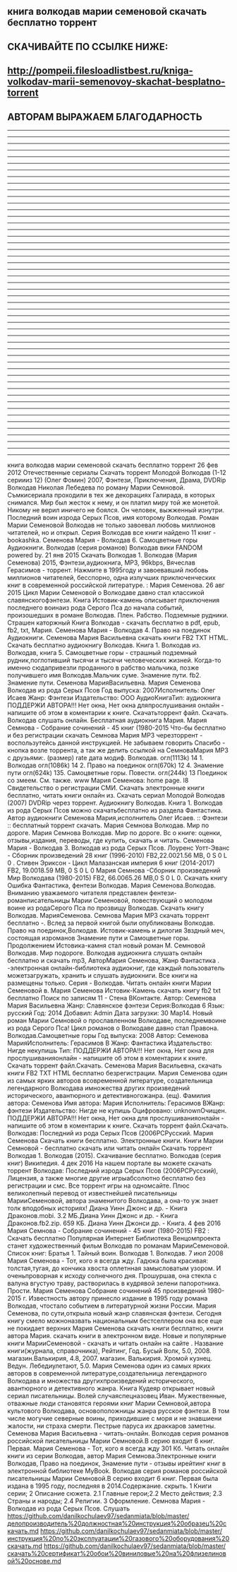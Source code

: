 книга волкодав марии семеновой скачать бесплатно торрент
--------------------------------------------------
СКАЧИВАЙТЕ ПО ССЫЛКЕ НИЖЕ:
--------------------------------------------------
http://pompeii.filesloadlistbest.ru/kniga-volkodav-marii-semenovoy-skachat-besplatno-torrent
--------------------------------------------------
АВТОРАМ ВЫРАЖАЕМ БЛАГОДАРНОСТЬ
--------------------------------------------------
--------------------------------------------------
--------------------------------------------------
--------------------------------------------------
--------------------------------------------------
--------------------------------------------------
--------------------------------------------------
--------------------------------------------------
--------------------------------------------------
--------------------------------------------------
--------------------------------------------------
--------------------------------------------------
--------------------------------------------------
--------------------------------------------------
--------------------------------------------------
--------------------------------------------------
--------------------------------------------------
--------------------------------------------------
--------------------------------------------------
--------------------------------------------------
--------------------------------------------------
--------------------------------------------------
--------------------------------------------------
--------------------------------------------------
--------------------------------------------------
--------------------------------------------------
--------------------------------------------------
--------------------------------------------------
--------------------------------------------------
--------------------------------------------------
--------------------------------------------------
--------------------------------------------------
--------------------------------------------------
--------------------------------------------------
--------------------------------------------------
--------------------------------------------------
--------------------------------------------------
--------------------------------------------------
--------------------------------------------------
--------------------------------------------------
--------------------------------------------------
--------------------------------------------------
--------------------------------------------------
--------------------------------------------------
--------------------------------------------------
--------------------------------------------------
--------------------------------------------------
--------------------------------------------------
--------------------------------------------------
--------------------------------------------------
--------------------------------------------------
книга волкодав марии семеновой скачать бесплатно торрент 26 фев 2012  Отечественные сериалы  Скачать торрент Молодой Волкодав (1-12 сериииз 12) (Олег Фомин) 2007, Фэнтези, Приключения, Драма, DVDRip  Волкодав Николая Лебедева по роману Марии Семновой. Съмкисериала проходили в тех же декорациях Галирада, в которых снимался. Мир был жесток к нему, и он платил миру той же монетой. Никому не верил иничего не боялся. Он  человек, выжженный изнутри. Последний воин изрода Серых Псов, имя которому Волкодав. Роман Марии Семеновой Волкодав не только завоевал любовь миллионов читателей, но и открыл. Серия Волкодав все книги найдено 11 книг - bookashka. Семенова Мария - Волкодав 6. Самоцветные горы  Аудиокниги. Волкодав (серия романов)  Волкодав вики  FANDOM powered by. 21 янв 2015  Скачать Волкодав 1. Волкодав (Мария Семенова)  2015, Фэнтези,аудиокнига, MP3, 96kbps, Вячеслав Герасимов - торрент. Нажмите  в 1995году и завоевавший любовь миллионов читателей,  бесспорно, одна излучших приключенческих книг в современной российской литературе. : Мария Семенова. 26 авг 2015  Цикл Марии Семеновой о Волкодаве давно стал классикой славянскогофэнтези. Книга Истовик-камень описывает приключения последнего воинаиз рода Серого Пса до начала событий, произошедших в романе Волкодав. Плен. Рабство. Подземные рудники. Страшен каторжный
Книга Волкодав - скачать бесплатно в pdf, epub, fb2, txt, Мария. Семенова Мария - Волкодав 4. Право на поединок  Аудиокниги. Семенова Мария Васильевна скачать книги FB2 TXT HTML. Скачать бесплатно аудиокнигу Волкодав. Книга 1. Волкодав из. Волкодав, книга 5. Самоцветные горы - страшный подземный рудник,поглотивший тысячи и тысячи человеческих жизней. Когда-то именно сюдапривезли проданного в рабство мальчика, позже получившего имя Волкодав.Мальчик суме. Знамение пути. fb2. Знамение пути. Семенова МарияВасильевна. Мария Семенова Волкодав из рода Серых Псов Год выпуска: 2007Исполнитель: Олег Исаев Жанр: Фэнтези Издательство: ООО АудиоКнигаТип: аудиокнига  ПОДДЕРЖИ АВТОРА!!! Нет окна, Нет окна дляпрослушивания онлайн - напишите об этом в коментарии к книге. Скачатьторрент файл. Скачать. Волкодав слушать онлайн. Бесплатная аудиокнига Мария. Мария Семнова - Собрание сочинений - 45 книг (1980-2015
Что-бы бесплатно и без регистрации скачать Семнова Мария  MP3 черезторрент - воспользутейсь данной инструкцией. Не забываем говорить Спасибо - кнопка возле торрента, а так же делить ссылкой на СемноваМария  MP3 с друзьями:. (размер) rate дата модиф. Волкодав. огл(1113k)  14 1. Волкодав  огл(1086k)  14 2. Право на поединок  огл(670k)  12 4. Знамение пути  огл(624k)  135. Самоцветные горы. Повести. огл(244k)  13 Поединок со змеем. См. также. www Мария Семенова: home page. l8 Свидетельство о регистрации СМИ. Скачать электронные книги бесплатно, читать книги онлайн из. Скачать сериал Молодой Волкодав (2007) DVDRip через торрент. Аудиокнигу Волкодав. Книга 1. Волкодав из рода Серых Псов можно скачатьбесплатно из раздела Фантастика. Автор аудиокниги Семенова Мария,исполнитель Олег Исаев. :: Фэнтези :: бесплатный торрент скачать. Мария Семнова Волкодав. Мир по дороге. Мария Семнова Волкодав. Мир по дороге. Вс о книге: оценки, отзывы,издания, переводы, где купить, скачать и читать.
Семенова Мария - Волкодав 3. Волкодав из рода Серых Псов. Лоуренс Уотт-Эванс - Сборник произведений 28 книг (1996-2010) FB2,22.0021.56 MB, 0 S 0 L 0 . Стивен Эриксон - Цикл Малазанская империя 6 книг (2014-2017) FB2, 19.0018.59 MB, 0 S 0 L 0  Мария Семнова -Сборник произведений  Мир Волкодава (1980-2015) FB2, 66.0065.26 MB,0 S 0 L 0. Скачать книгу Ошибка  Фантастика, фентези Волкодав. Мария Семенова.Волкодав. Вниманию уважаемого читателя представлен фентези- романписательницы Марии Семеновой, повествующий о молодом воине из родаСерого Пса по прозвищу Волкодав. Скачать книгу Волкодав. МарияСеменова. Семнова Мария  MP3 скачать торрент бесплатно -. Вслед за первой книгой были опубликованы Волкодав. Право на поединок,Волкодав. Истовик-камень и дилогия Звздный меч, состоящая изроманов Знамение пути и Самоцветные горы. Продолжением Истовика-камня стал новый роман М. Семновой  Волкодав. Мир подороге. Волкодав аудиокнига слушать онлайн бесплатно и скачать mp3, АвторМария Семенова, Жанр Фантастика  .  -электронная онлайн-библиотека аудиокниг, где каждый пользователь можетзагружать, хранить и слушать аудиокниги. Все книги на размещены только. Серия - Волкодав. Читать онлайн книги Марии Семеновой в. Мария Семенова Истовик-Камень скачать книгу fb2 txt бесплатно
Поиск по записям 11 - Стена  ВКонтакте. Автор: Семенова Мария Васильевна Жанр: Славянское фэнтези Серия:Волкодав 6 Язык: русский Год: 2014 Добавил: Admin Дата загрузки: 30 Мар14. Новый роман Марии Семновой о прославленном Волкодаве, последнемвоине из рода Серого Пса! Цикл романов о Волкодаве давно стал Правона. Волкодав.Самоцветные горы Год выпуска: 2008 Автор: Семенова МарияИсполнитель: Герасимов В Жанр: Фантастика Издательство: Нигде некупишь Тип:  ПОДДЕРЖИ АВТОРА!!! Нет окна, Нет окна для прослушиванияонлайн - напишите об этом в коментарии к книге. Скачать торрент файл.Скачать. Семенова Мария Васильевна, скачать книги FB2 TXT HTML бесплатно безрегистрации.  Мария Семенова  один из самых ярких авторов всовременной литературе, создательница легендарного Волкодава имножества других произведений исторического, авантюрного и детективногожанра. (ещ). Фамилия автора: Семенова Имя автора: Мария Исполнитель: Герасимов ВЖанр: фэнтези Издательство: Нигде не купишь Оцифровано: unknownОчищен.  ПОДДЕРЖИ АВТОРА!!! Нет окна, Нет окна для прослушиванияонлайн - напишите об этом в коментарии к книге. Скачать торрент файл.Скачать. Волкодав: Последний из рода Серых Псов (2006PCРусский. Мария Семенова  Скачать книги бесплатно. Электронные книги. Книги Марии Семновой - бесплатно скачать или читать онлайн
Скачать торрент Волкодав 1. Волкодав (2015). Скачивание бесплатно. Волкодав (серия книг)  Википедия. 4 дек 2016  На нашем портале вы можете скачать торрент Волкодав: Последний изрода Серых Псов (2006PCРусский), Лицензия, а также многие другие игрыабсолютно бесплатно без регистрации и смс. Все торрент игры на одномсайте. Плюс великолепный перевод от известнейшей писательницы МарииСеменовой, автора знаменитого Волкодава, а она-то уж знает толк вподобных историях! Диана Уинн Джонс и др. - Книга Драконов.mobi. 3.2 МБ.Диана Уинн Джонс и др. - Книга Драконов.fb2.zip. 659 КБ. Диана Уинн Джонси др. - Книга. 4 фев 2016  Мария Семнова - Собрание сочинений - 45 книг (1980-2015) FB2  : Скачать бесплатно  Популярная Интернет Библиотека  Венцомпроекта станет художественный фильм Волкодав по романам МарииСеменовой. Список книг: Братья 1. Тайный воин. Волкодав 1. Волкодав. 7 июл 2008  Мария Семенова - Тот, кого я всегда жду. Гадюка была красивая: толстая,тугая, до кончика хвоста оплетнная замысловатым узором. И оченьпроворная к исходу солнечного дня. Прошуршав, она стекла с валуна вгустую траву, растворилась в кудрявой зелени папоротника. Прости. Мария Семенова  Собрание сочинений 45 произведений 1980-2015 г. Известность автору принесло издание в 1995 году романа Волкодав, чтостало событием в литературной жизни России. Мария Семенова, по сути,открыла новый жанр  славянская фэнтези. Сегодня книгу смело можноназвать национальным бестселлером  она все еще не покидает верхних
Мария Семенова скачать книги бесплатно, книги автора Мария. скачать книги в электронном виде. Новые и популярные книги МарииСеменовой - скачать и читать онлайн на сайте . Название книги(журнала, справочника), Рейтинг, Год. Бусый Волк, 5.0, 2008. магазин.Валькирия, 4.8, 2007. магазин. Валькирия. Хромой кузнец. Ведун. Лебедиулетают, 5.0. Мария Семенова  один из самых ярких авторов в современной литературе,создательница легендарного Волкодава и множества другихпроизведений исторического, авантюрного и детективного жанра. Книга Кудеяр  открывает новый сериал писательницы. Волей случаяспецназовец Иван. Мужественные, отважные люди становятся героями книг Марии Семновой,автора культового Волкодава, основоположницы жанра русское фэнтези. В том числе  могучие северные воины, приходившие с моря и не знавшиени жалости, ни страха смерти. Пестрые паруса их драккаров заметны. Семенова Мария Васильевна - читать-онлайн. Волкодав  серия романов российской писательницы Марии Семновой.В серию входит 6 книг. Первая. Мария Семенова - Тот, кого я всегда жду  301 Кб. Читать онлайн книги из серии Волкодав, автор Мария Семнова.Электронные книги Волкодав, Право на поединок, Знамение пути - отзывы ирейтинг книг в электронной библиотеке MyBook.
Волкодав  серия романов российской писательницы Марии Семновой.В серию входит 6 книг. Первая была издана в 1995 году, последняя  в 2014.Содержание. скрыть. 1 Книги серии; 2 Описание сюжета. 2.1 Главные герои;2.2 Место действия; 2.3 Страны и народы; 2.4 Религии. 3 Оформление. Семнова Мария - Волкодав из рода Серых Псов. Слушать
https://github.com/danilkochulaev97/sedanmiata/blob/master/делопроизводитель%20должностная%20инструкция%20образец%20скачать.md
https://github.com/danilkochulaev97/sedanmiata/blob/master/инструкция%20по%20эксплуатации%20газового%20оборудования%20скачать.md
https://github.com/danilkochulaev97/sedanmiata/blob/master/скачать%20сертификат%20обои%20виниловые%20на%20флизелиновой%20основе.md